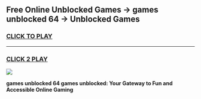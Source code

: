 
## Free Online Unblocked Games → games unblocked 64 → Unblocked Games
<h3>
<a href="https://premium.freeplayer.one?title=games_unblocked_64&ref=21F">CLICK TO PLAY</a></h3>
<hr>

<h3>
<a href="https://premium.freeplayer.one?title=games_unblocked_64&ref=21F">CLICK 2 PLAY</a>
  
</h3>

<a href="https://premium.freeplayer.one?title=games_unblocked_64&ref=21F/"><img src="https://clearcache.store/games.png"></a>


**games unblocked 64 games unblocked: Your Gateway to Fun and Accessible Online Gaming**
